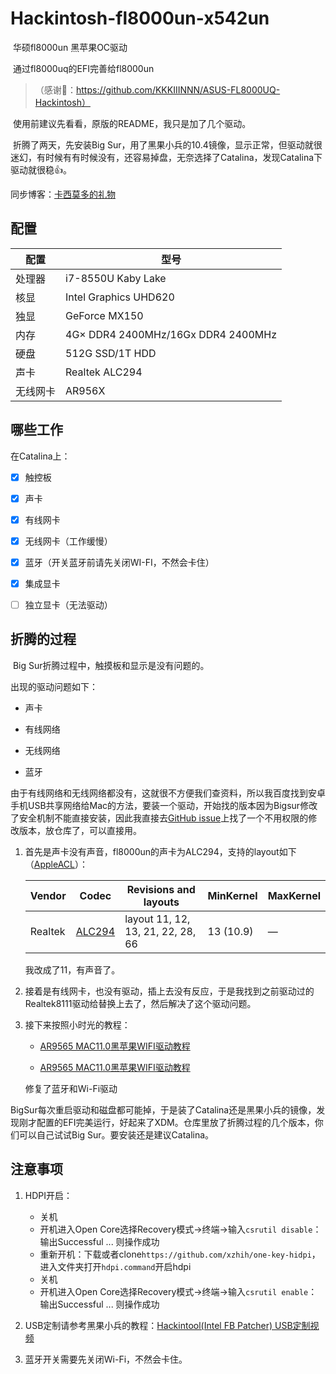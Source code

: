 # Hackintosh-fl8000un-x542un
​	华硕fl8000un 黑苹果OC驱动

​	通过fl8000uq的EFI完善给fl8000un

> （感谢🙏：https://github.com/KKKIIINNN/ASUS-FL8000UQ-Hackintosh）

​	使用前建议先看看，原版的README，我只是加了几个驱动。

​	折腾了两天，先安装Big Sur，用了黑果小兵的10.4镜像，显示正常，但驱动就很迷幻，有时候有有时候没有，还容易掉盘，无奈选择了Catalina，发现Catalina下驱动就很稳👍。

同步博客：[卡西莫多的礼物](quosimodo.cn)



## 配置

| 配置     | 型号                               |
| -------- | ---------------------------------- |
| 处理器   | i7-8550U Kaby Lake                 |
| 核显     | Intel Graphics UHD620              |
| 独显     | GeForce MX150                      |
| 内存     | 4G× DDR4 2400MHz/16Gx DDR4 2400MHz |
| 硬盘     | 512G SSD/1T HDD                    |
| 声卡     | Realtek ALC294                     |
| 无线网卡 | AR956X                             |



## 哪些工作

在Catalina上：

- [x]  触控板

- [x] 声卡
- [x] 有线网卡
- [x] 无线网卡（工作缓慢）

- [x] 蓝牙（开关蓝牙前请先关闭WI-FI，不然会卡住）
- [x] 集成显卡
- [ ] 独立显卡（无法驱动）



## 折腾的过程

​	Big Sur折腾过程中，触摸板和显示是没有问题的。

出现的驱动问题如下：

* 声卡

* 有线网络

* 无线网络

* 蓝牙

​	由于有线网络和无线网络都没有，这就很不方便我们查资料，所以我百度找到安卓手机USB共享网络给Mac的方法，要装一个驱动，开始找的版本因为Bigsur修改了安全机制不能直接安装，因此我直接去[GitHub issue](https://github.com/jwise/HoRNDIS/issues/102#issuecomment-551255547)上找了一个不用权限的修改版本，放仓库了，可以直接用。

1. 首先是声卡没有声音，fl8000un的声卡为ALC294，支持的layout如下（[AppleACL](https://github.com/acidanthera/AppleALC/wiki/Supported-codecs)）：

   | Vendor  | Codec                                                        | Revisions and layouts             | MinKernel | MaxKernel |
   | ------- | ------------------------------------------------------------ | --------------------------------- | --------- | --------- |
   | Realtek | [ALC294](https://github.com/acidanthera/AppleALC/tree/master/Resources/ALC294) | layout 11, 12, 13, 21, 22, 28, 66 | 13 (10.9) | —         |

   我改成了11，有声音了。

2. 接着是有线网卡，也没有驱动，插上去没有反应，于是我找到之前驱动过的Realtek8111驱动给替换上去了，然后解决了这个驱动问题。

3. 接下来按照小时光的教程：

   * [AR9565 MAC11.0黑苹果WIFI驱动教程](https://www.longzc.cn/index.php/archives/330)

   * [AR9565 MAC11.0黑苹果WIFI驱动教程](https://www.longzc.cn/index.php/archives/330)

   修复了蓝牙和Wi-Fi驱动

BigSur每次重启驱动和磁盘都可能掉，于是装了Catalina还是黑果小兵的镜像，发现刚才配置的EFI完美运行，好起来了XDM。仓库里放了折腾过程的几个版本，你们可以自己试试Big Sur。要安装还是建议Catalina。



## 注意事项

1. HDPI开启：
   * 关机
   * 开机进入Open Core选择Recovery模式->终端->输入`csrutil disable`：输出Successful ... 则操作成功
   * 重新开机：下载或者clone`https://github.com/xzhih/one-key-hidpi`，进入文件夹打开`hdpi.command`开启hdpi
   * 关机
   * 开机进入Open Core选择Recovery模式->终端->输入`csrutil enable`：输出Successful ... 则操作成功

2. USB定制请参考黑果小兵的教程：[Hackintool(Intel FB Patcher) USB定制视频](https://blog.daliansky.net/Intel-FB-Patcher-USB-Custom-Video.html)

3. 蓝牙开关需要先关闭Wi-Fi，不然会卡住。
